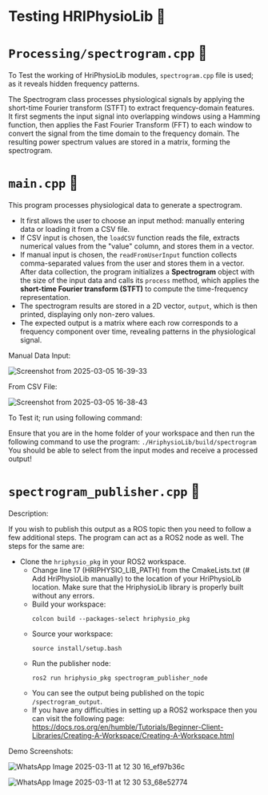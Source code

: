 # Testing HRIPhysioLib 🧪

# `Processing/spectrogram.cpp` 📜

To Test the working of HriPhysioLib modules, `spectrogram.cpp` file is used; as it reveals hidden frequency patterns.

The Spectrogram class processes physiological signals by applying the short-time Fourier transform (STFT) to extract frequency-domain features. It first segments the input signal into overlapping windows using a Hamming function, then applies the Fast Fourier Transform (FFT) to each window to convert the signal from the time domain to the frequency domain. The resulting power spectrum values are stored in a matrix, forming the spectrogram.

# `main.cpp` 📁

This program processes physiological data to generate a spectrogram. 

- It first allows the user to choose an input method: manually entering data or loading it from a CSV file. 
- If CSV input is chosen, the `loadCSV` function reads the file, extracts numerical values from the "value" column, and stores them in a vector. 
- If manual input is chosen, the `readFromUserInput` function collects comma-separated values from the user and stores them in a vector. After data collection, the program initializes a **Spectrogram** object with the size of the input data and calls its `process` method, which applies the **short-time Fourier transform (STFT)** to compute the time-frequency representation. 
- The spectrogram results are stored in a 2D vector, `output`, which is then printed, displaying only non-zero values. 
- The expected output is a matrix where each row corresponds to a frequency component over time, revealing patterns in the physiological signal.

Manual Data Input:

![Screenshot from 2025-03-05 16-39-33](https://github.com/user-attachments/assets/71b3f8ee-e05a-4b9d-89ca-073e0e227723)

From CSV File:

![Screenshot from 2025-03-05 16-38-43](https://github.com/user-attachments/assets/6a4db55b-1f09-456f-b772-25280976e5d9)

To Test it; run using following command:

Ensure that you are in the home folder of your workspace and then run the following command to use the program: 
    ```
    ./HriphysioLib/build/spectrogram
    ```
You should be able to select from the input modes and receive a processed output!

# `spectrogram_publisher.cpp` 🧲
Description:

 If you wish to publish this output as a ROS topic then you need to follow a few additional steps. The program can act as a ROS2 node as well. The steps for the same are:
 
- Clone the `hriphysio_pkg` in your ROS2 workspace.
  - Change line 17 (HRIPHYSIO_LIB_PATH) from the CmakeLists.txt (# Add HriPhysioLib manually) to the location of your HriPhysioLib location. Make sure that the HriphysioLib library is properly built without any errors.
  - Build your workspace:
    ```
    colcon build --packages-select hriphysio_pkg
    ```
  - Source your workspace:
    ```
    source install/setup.bash
    ```
  - Run the publisher node:
    ```
    ros2 run hriphysio_pkg spectrogram_publisher_node
    ```
  - You can see the output being published on the topic `/spectrogram_output`.
  - If you have any difficulties in setting up a ROS2 workspace then you can visit the following page: https://docs.ros.org/en/humble/Tutorials/Beginner-Client-Libraries/Creating-A-Workspace/Creating-A-Workspace.html 

Demo Screenshots:

![WhatsApp Image 2025-03-11 at 12 30 16_ef97b36c](https://github.com/user-attachments/assets/7e598e26-b7da-45d4-b16f-8f1a8c9581fe)

![WhatsApp Image 2025-03-11 at 12 30 53_68e52774](https://github.com/user-attachments/assets/15dd07b2-fc84-4c89-b09c-960b36f86bae)




